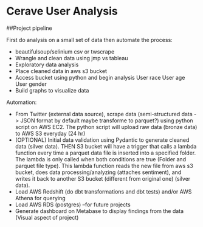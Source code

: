 # Cerave User Analysis

##Project pipeline

First do analysis on a small set of data then automate the process: 
- beautifulsoup/selinium csv or twscrape
- Wrangle and clean data using jmp vs tableau
- Exploratory data analysis
- Place cleaned data in aws s3 bucket
- Access bucket using python and begin analysis
  User race
  User age
  User gender
- Build graphs to visualize data

Automation:
- From Twitter (external data source), scrape data (semi-structured data -> JSON format by default maybe transforme to parquet?) using python script on AWS EC2.
The python script will upload raw data (bronze data) to AWS S3 everyday (24 hr)
- (OPTIONAL) Initial data validation using Pydantic to generate cleaned data (silver data). THEN S3 bucket will have a trigger that calls a lambda function every time a parquet data file is inserted into a specified folder. The lambda is only called when both conditions are true (Folder and parquet file type). This lambda function reads the new file from aws s3 bucket, does data processing/analyzing (attaches sentiment), and writes it back to another S3 bucket (different from original one) (silver data). 
- Load AWS Redshift (do dbt transformations and dbt tests) and/or AWS Athena for querying 
- Load AWS RDS (postgres) –for future projects
- Generate dashboard on Metabase to display findings from the data (Visual aspect of project)


